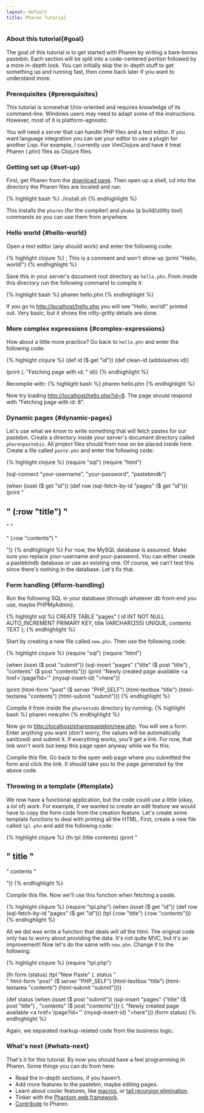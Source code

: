 ```yaml
---
layout: default
title: Pharen Tutorial
---
```


### About this tutorial{#goal}
The goal of this tutorial is to get started with Pharen by writing a bare-bones pastebin. Each section will be split into a code-centered portion followed by a more in-depth look. You can initially skip the in-depth stuff to get something up and running fast, then come back later if you want to understand more.

### Prerequisites {#prerequisites}
This tutorial is somewhat Unix-oriented and requires knowledge of its command-line. Windows users may need to adapt some of the instructions. However, most of it is platform-agnostic.

You will need a server that can handle PHP files and a text editor. If you want language integration you can set your editor to use a plugin for another Lisp. For example, I currently use VimClojure and have it treat Pharen (.phn) files as Clojure files.

### Getting set up {#set-up}
First, get Pharen from the [download page](/pharen/download.html). Then open up a shell, cd into the directory the Pharen files are located and run:

{% highlight bash %}
./install.sh
{% endhighlight %}

This installs the `pharen` (for the compiler) and `phake` (a build/utility tool) commands so you can use them from anywhere.

### Hello world {#hello-world}
Open a text editor (any should work) and enter the following code:

{% highlight clojure %}
; This is a comment and won't show up
(print "Hello, world!")
{% endhighlight %}

Save this in your server's document root directory as `hello.phn`. From inside this directory run the following command to compile it:

{% highlight bash %}
pharen hello.phn
{% endhighlight %}

If you go to [http://localhost/hello.php]() you will see "Hello, world!" printed out. Very basic, but it shows the nitty-gritty details are done.

### More complex expressions {#complex-expressions}
How about a little more practice? Go back to `hello.phn` and enter the following code:

{% highlight clojure %}
(def id ($ get "id"))
(def clean-id (addslashes id))

(print (. "Fetching page with id: " id))
{% endhighlight %}

Recompile with:
{% highlight bash %}
pharen hello.phn
{% endhighlight %}

Now try loading [http://localhost/hello.php?id=8](). The page should respond with "Fetching page with id: 8".

### Dynamic pages {#dynamic-pages}
Let's use what we know to write something that will fetch pastes for our pastebin. Create a directory inside your server's document directory called `pharenpastebin`. All project files should from now on be placed inside here. Create a file called `paste.phn` and enter the following code:

{% highlight clojure %}
(require "sql")
(require "html")

(sql-connect "your-username", "your-password", "pastebindb")

(when (isset ($ get "id"))
  (def row (sql-fetch-by-id "pages" ($ get "id")))
  (print "<h2>" (:row "title") "</h2>"
         "<p>" (:row "contents") "</p>"))
{% endhighlight %}
For now, the MySQL database is assumed. Make sure you replace your-username and your-password. You can either create a pastebindb database or use an existing one. Of course, we can't test this since there's nothing in the database. Let's fix that.

### Form handling {#form-handling}
Run the following SQL in your database (through whatever db front-end you use, maybe PHPMyAdmin).

{% highlight sql %}
CREATE TABLE "pages" (
  id INT NOT NULL AUTO\_INCREMENT PRIMARY KEY,
  title VARCHAR(255) UNIQUE,
  contents TEXT
);
{% endhighlight %}

Start by creating a new file called `new.phn`. Then use the following code:

{% highlight clojure %}
(require "sql")
(require "html")

(when (isset ($ post "submit"))
  (sql-insert "pages" 
              {"title" ($ post "title") ,
               "contents" ($ post "contents")})
  (print "Newly created page available <a href='/page?id='" (mysql-insert-id) ">here</a>"))

(print (html-form "post" ($ server "PHP\_SELF")
                  (html-textbox "title")
                  (html-textarea "contents")
                  (html-submit "submit")))
{% endhighlight %}

Compile it from inside the `pharentodo` directory by running: 
{% highlight bash %}
pharen new.phn
{% endhighlight %}

Now go to [http://localhost/pharenpastebin/new.phn](). You will see a form. Enter anything you want (don't worry, the values will be automatically sanitized) and submit it. If everything works, you'll get a link. For now, that link won't work but keep this page open anyway while we fix this.

Compile this file. Go back to the open web page where you submitted the form and click the link. It should take you to the page generated by the above code.

### Throwing in a template {#template}
We now have a functional application, but the code could use a little (okay, a *lot* of) work. For example, if we wanted to create an edit feature we would have to copy the form code from the creation feature. Let's create some template functions to deal with printing all the HTML. First, create a new file called `tpl.phn` and add the following code:

{% highlight clojure %}
(fn tpl (title contents)
    (print "
<html>
  <head>
    <title>" title "</title></head>
  <body>
    <h2>" title "</h2>
    <p>"
      contents
    "</p>
  </body>
</html>"))
{% endhighlight %}

Compile this file. Now we'll use this function when fetching a paste.

{% highlight clojure %}
(require "tpl.php")
(when (isset ($ get "id"))
  (def row (sql-fetch-by-id "pages" ($ get "id")))
  (tpl (:row "title") (:row "contents")))
{% endhighlight %}

All we did was write a function that deals will *all* the html. The original code only has to worry about providing the data. It's not quite MVC, but it's an improvement! Now let's do the same with `new.phn`. Change it to the following:

{% highlight clojure %}
(require "tpl.php")

(fn form (status)
  (tpl "New Paste" (. status "<br/>"
          html-form "post" ($ server "PHP\_SELF")
          (html-textbox "title")
          (html-textarea "contents")
          (html-submit "submit"))))

(def status
  (when (isset ($ post "submit"))
    (sql-insert "pages" 
                {"title" ($ post "title") ,
                 "contents" ($ post "contents")})
    (. "Newly created page available <a href='/page?id='" (mysql-insert-id) ">here</a>")))
(form status)
{% endhighlight %}

Again, we separated markup-related code from the business logic.

### What's next {#whats-next}
That's it for this tutorial. By now you should have a feel programming in Pharen. Some things you can do from here:
* Read the in-depth sections, if you haven't.
* Add more features to the pastebin, maybe editing pages.
* Learn about cooler features, like [macros](/pharen/reference.html#macros), or [tail recursion elimination](/pharen/reference.html#tre).
* Tinker with the [Phantom web framework](http://github.com/scriptor/phantom).
* [Contribute](/pharen/contribute.html) to Pharen.

